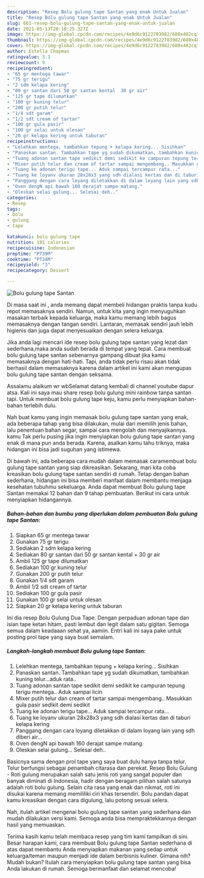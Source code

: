 ```yaml
---
description: "Resep Bolu gulung tape Santan yang enak Untuk Jualan"
title: "Resep Bolu gulung tape Santan yang enak Untuk Jualan"
slug: 661-resep-bolu-gulung-tape-santan-yang-enak-untuk-jualan
date: 2021-05-13T20:10:25.327Z
image: https://img-global.cpcdn.com/recipes/4e9d6c9122783982/680x482cq70/bolu-gulung-tape-santan-foto-resep-utama.jpg
thumbnail: https://img-global.cpcdn.com/recipes/4e9d6c9122783982/680x482cq70/bolu-gulung-tape-santan-foto-resep-utama.jpg
cover: https://img-global.cpcdn.com/recipes/4e9d6c9122783982/680x482cq70/bolu-gulung-tape-santan-foto-resep-utama.jpg
author: Estella Chapman
ratingvalue: 3.1
reviewcount: 9
recipeingredient:
- "65 gr mentega tawar"
- "75 gr terigu"
- "2 sdm kelapa kering"
- "80 gr santan dari 50 gr santan kental  30 gr air"
- "125 gr tape dilumatkan"
- "100 gr kuning telur"
- "200 gr putih telur"
- "1/4 sdt garam"
- "1/2 sdt cream of tartar"
- "100 gr gula pasir"
- "100 gr selai untuk olesan"
- "20 gr kelapa kering untuk taburan"
recipeinstructions:
- "Lelehkan mentega, tambahkan tepung + kelapa kering... Sisihkan"
- "Panaskan santan. Tambahkan tape yg sudah dikumatkan, tambahkan kuning telur...aduk rata.."
- "Tuang adonan santan tape sedikit demi sedikit ke campuran tepung terigu mentega.. Aduk sampai licin"
- "Mixer putih telur dan cream of tartar sampai mengembang.. Masukkan gula pasir sedikit demi sedikit"
- "Tuang ke adonan terigu tape... Aduk sampai tercampur rata..."
- "Tuang ke loyanv ukuran 28x28x3 yang sdh dialasi kertas dan di taburi kelapa kering"
- "Panggang dengan cara loyang diletakkan di dalam loyang lain yang sdh diberi air..."
- "Oven dengN api bawah 160 derajat sampe matang."
- "Oleskan selai gulung... Selesai deh.."
categories:
- Resep
tags:
- bolu
- gulung
- tape

katakunci: bolu gulung tape 
nutrition: 191 calories
recipecuisine: Indonesian
preptime: "PT39M"
cooktime: "PT34M"
recipeyield: "3"
recipecategory: Dessert

---
```



![Bolu gulung tape Santan](https://img-global.cpcdn.com/recipes/4e9d6c9122783982/680x482cq70/bolu-gulung-tape-santan-foto-resep-utama.jpg)

Di masa  saat ini , anda memang dapat membeli hidangan praktis tanpa kudu repot memasaknya sendiri. Namun, untuk kita yang ingin menyuguhkan masakan terbaik kepada keluarga, maka kamu memang lebih bagus memasaknya dengan tangan sendiri. Lantaran, memasak sendiri jauh lebih higienis dan juga dapat menyesuaikan dengan selera keluarga.

Jika anda lagi mencari ide resep bolu gulung tape santan yang lezat dan sederhana,maka anda sudah berada di tempat yang tepat. Cara membuat bolu gulung tape santan  sebenarnya gampang dibuat jika kamu memasaknya dengan hati-hati. Tapi, anda tidak perlu risau akan tidak berhasil dalam memasaknya 
karena dalam artikel ini kami akan mengupas bolu gulung tape santan dengan seksama.  

Assalamu alaikum wr wbSelamat datang kembali di channel youtube dapur atsa. Kali ini saya mau share resep bolu gulung mini rainbow tanpa santan tapi. Untuk membuat bolu gulung tape keju, kamu perlu menyiapkan bahan-bahan terlebih dulu.

Nah buat kamu yang ingin memasak bolu gulung tape santan yang enak, ada beberapa tahap yang bisa dilakukan, mulai dari memilih jenis bahan, lalu penentuan bahan segar, sampai cara mengolah dan menyajikannya. kamu Tak perlu pusing jika ingin menyiapkan bolu gulung tape santan yang enak di mana pun anda berada. Karena, asalkan kamu  tahu triknya, maka hidangan ini bisa jadi suguhan yang istimewa.

Di bawah ini, ada beberapa cara mudah dalam memasak caramembuat bolu gulung tape santan yang siap dikreasikan. Sekarang, mari kita coba kreasikan bolu gulung tape santan sendiri di rumah. Tetap dengan bahan sederhana, hidangan ini bisa memberi manfaat dalam membantu menjaga kesehatan tubuhmu sekeluarga. Anda dapat membuat Bolu gulung tape Santan memakai 12 bahan dan 9 tahap pembuatan. Berikut ini cara untuk menyiapkan hidangannya.

<!--inarticleads1-->

##### Bahan-bahan dan bumbu yang diperlukan dalam pembuatan Bolu gulung tape Santan:

1. Siapkan 65 gr mentega tawar
1. Gunakan 75 gr terigu
1. Sediakan 2 sdm kelapa kering
1. Sediakan 80 gr santan dari 50 gr santan kental + 30 gr air
1. Ambil 125 gr tape dilumatkan
1. Sediakan 100 gr kuning telur
1. Gunakan 200 gr putih telur
1. Gunakan 1/4 sdt garam
1. Ambil 1/2 sdt cream of tartar
1. Sediakan 100 gr gula pasir
1. Gunakan 100 gr selai untuk olesan
1. Siapkan 20 gr kelapa kering untuk taburan


Ini dia resep Bolu Gulung Dua Tape. Dengan perpaduan adonan tape dan isian tape ketan hitam, pasti lembut dan legit dalam satu gigitan. Semoga semua dalam keadaaan sehat ya, aamiin. Entri kali ini saya pake untuk posting prol tape yang saya buat semalam. 

<!--inarticleads2-->

##### Langkah-langkah membuat Bolu gulung tape Santan:

1. Lelehkan mentega, tambahkan tepung + kelapa kering... Sisihkan
1. Panaskan santan. Tambahkan tape yg sudah dikumatkan, tambahkan kuning telur...aduk rata..
1. Tuang adonan santan tape sedikit demi sedikit ke campuran tepung terigu mentega.. Aduk sampai licin
1. Mixer putih telur dan cream of tartar sampai mengembang.. Masukkan gula pasir sedikit demi sedikit
1. Tuang ke adonan terigu tape... Aduk sampai tercampur rata...
1. Tuang ke loyanv ukuran 28x28x3 yang sdh dialasi kertas dan di taburi kelapa kering
1. Panggang dengan cara loyang diletakkan di dalam loyang lain yang sdh diberi air...
1. Oven dengN api bawah 160 derajat sampe matang.
1. Oleskan selai gulung... Selesai deh..


Basicnya sama dengan prol tape yang saya buat dulu hanya tanpa telur. Telur berfungsi sebagai penambah citarasa dan perekat. Resep Bolu Gulung - Roti gulung merupakan salah satu jenis roti yang sangat populer dan banyak diminati di Indonesia, hadir dengan beragam pilihan salah satunya adalah roti bolu gulung. Selain cita rasa yang enak dan nikmat, roti ini disukai karena memang memililiki ciri khas tersendiri. Bolu pandan dapat kamu kreasikan dengan cara digulung, lalu potong sesuai selera. 

Nah, itulah artikel mengenai  bolu gulung tape santan  yang sederhana dan mudah dilakukan versi kami. Semoga anda bisa mempraktekkannya dengan hasil yang memuaskan. 

Terima kasih kamu telah membaca resep yang tim kami tampilkan di sini. Besar harapan kami, cara membuat  Bolu gulung tape Santan sederhana di atas dapat membantu Anda menyiapkan makanan yang sedap untuk keluarga/teman maupun menjadi ide dalam berbisnis kuliner. Gimana nih? Mudah bukan? Itulah cara menyiapkan bolu gulung tape santan yang bisa Anda lakukan di rumah. Semoga bermanfaat dan selamat mencoba!

